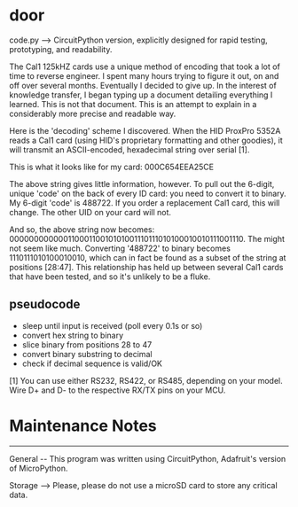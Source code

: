 # door 
code.py --> CircuitPython version, explicitly designed for rapid testing, prototyping, and readability. 

The Cal1 125kHZ cards use a unique method of encoding that took a lot of time to reverse engineer. I spent many hours trying to figure it out, on and off over several months. Eventually I decided to give up. In the interest of knowledge transfer, I began typing up a document detailing everything I learned. This is not that document. This is an attempt to explain in a considerably more precise and readable way.

Here is the 'decoding' scheme I discovered.
When the HID ProxPro 5352A reads a Cal1 card (using HID's proprietary formatting and other goodies), it will transmit an ASCII-encoded, hexadecimal string over serial [1].

This is what it looks like for my card: 000C654EEA25CE

The above string gives little information, however. To pull out the 6-digit, unique 'code' on the back of every ID card: you need to convert it to binary. My 6-digit 'code' is 488722. If you order a replacement Cal1 card, this will change. The other UID on your card will not. 

And so, the above string now becomes: 00000000000011000110010101001110111010100010010111001110. The might not seem like much. Converting '488722' to binary becomes 1110111010100010010, which can in fact be found as a subset of the string at positions [28:47]. This relationship has held up between several Cal1 cards that have been tested, and so it's unlikely to be a fluke. 


pseudocode
----------------
- sleep until input is received (poll every 0.1s or so)
- convert hex string to binary
- slice binary from positions 28 to 47
- convert binary substring to decimal
- check if decimal sequence is valid/OK




[1] You can use either RS232, RS422, or RS485, depending on your model. Wire D+ and D- to the respective RX/TX pins on your MCU.


# Maintenance Notes
---------------------------
General
-- This program was written using CircuitPython, Adafruit's version of MicroPython. 


Storage
--> Please, please do not use a microSD card to store any critical data. 
